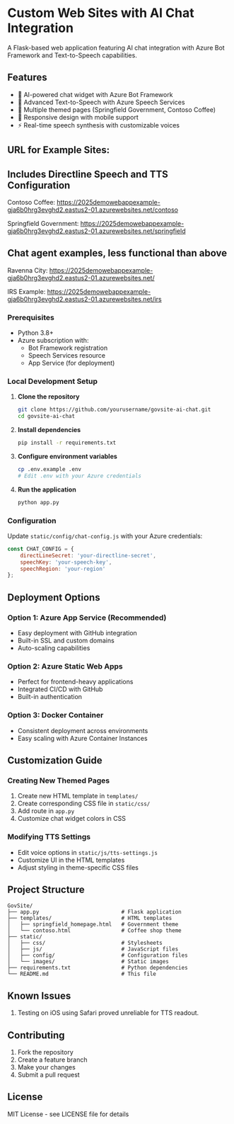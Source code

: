 # Custom Web Sites with AI Chat Integration

A Flask-based web application featuring AI chat integration with Azure Bot Framework and Text-to-Speech capabilities.

## Features
- 🤖 AI-powered chat widget with Azure Bot Framework
- 🎤 Advanced Text-to-Speech with Azure Speech Services
- 🎨 Multiple themed pages (Springfield Government, Contoso Coffee)
- 📱 Responsive design with mobile support
- ⚡ Real-time speech synthesis with customizable voices

## URL for Example Sites:
## Includes Directline Speech and TTS Configuration ##
Contoso Coffee: https://2025demowebappexample-gja6b0hrg3evghd2.eastus2-01.azurewebsites.net/contoso

Springfield Government: https://2025demowebappexample-gja6b0hrg3evghd2.eastus2-01.azurewebsites.net/springfield

## Chat agent examples, less functional than above ##
Ravenna City: https://2025demowebappexample-gja6b0hrg3evghd2.eastus2-01.azurewebsites.net/

IRS Example: https://2025demowebappexample-gja6b0hrg3evghd2.eastus2-01.azurewebsites.net/irs

### Prerequisites
- Python 3.8+
- Azure subscription with:
  - Bot Framework registration
  - Speech Services resource
  - App Service (for deployment)

### Local Development Setup

1. **Clone the repository**
   ```bash
   git clone https://github.com/yourusername/govsite-ai-chat.git
   cd govsite-ai-chat
   ```

2. **Install dependencies**
   ```bash
   pip install -r requirements.txt
   ```

3. **Configure environment variables**
   ```bash
   cp .env.example .env
   # Edit .env with your Azure credentials
   ```

4. **Run the application**
   ```bash
   python app.py
   ```

### Configuration

Update `static/config/chat-config.js` with your Azure credentials:

```javascript
const CHAT_CONFIG = {
    directLineSecret: 'your-directline-secret',
    speechKey: 'your-speech-key',
    speechRegion: 'your-region'
};
```

## Deployment Options

### Option 1: Azure App Service (Recommended)
- Easy deployment with GitHub integration
- Built-in SSL and custom domains
- Auto-scaling capabilities

### Option 2: Azure Static Web Apps
- Perfect for frontend-heavy applications
- Integrated CI/CD with GitHub
- Built-in authentication

### Option 3: Docker Container
- Consistent deployment across environments
- Easy scaling with Azure Container Instances

## Customization Guide

### Creating New Themed Pages
1. Create new HTML template in `templates/`
2. Create corresponding CSS file in `static/css/`
3. Add route in `app.py`
4. Customize chat widget colors in CSS

### Modifying TTS Settings
- Edit voice options in `static/js/tts-settings.js`
- Customize UI in the HTML templates
- Adjust styling in theme-specific CSS files

## Project Structure
```
GovSite/
├── app.py                          # Flask application
├── templates/                      # HTML templates
│   ├── springfield_homepage.html   # Government theme
│   └── contoso.html                # Coffee shop theme
├── static/
│   ├── css/                        # Stylesheets
│   ├── js/                         # JavaScript files
│   ├── config/                     # Configuration files
│   └── images/                     # Static images
├── requirements.txt                # Python dependencies
└── README.md                       # This file
```

## Known Issues
1. Testing on iOS using Safari proved unreliable for TTS readout.

## Contributing
1. Fork the repository
2. Create a feature branch
3. Make your changes
4. Submit a pull request

## License
MIT License - see LICENSE file for details
